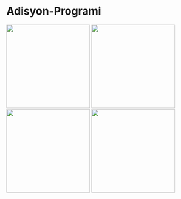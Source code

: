 # Adisyon-Programi

<div>
<img src="Proje%20Görselleri/Login.png" width="220px"  >
<img src="Proje%20Görselleri/Home.png" width="220px" >
<img src="Proje%20Görselleri/Menu%20Transact.png" width="220px" >
 <img src="Proje%20Görselleri/Update%20User.png" width="220px" >

</div>
